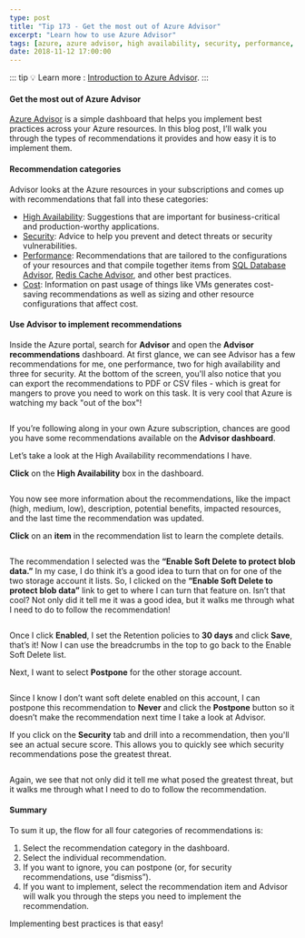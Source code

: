 ```yaml
---
type: post
title: "Tip 173 - Get the most out of Azure Advisor"
excerpt: "Learn how to use Azure Advisor"
tags: [azure, azure advisor, high availability, security, performance, cost]
date: 2018-11-12 17:00:00
---
```


::: tip
:bulb: Learn more : [Introduction to Azure Advisor](https://docs.microsoft.com/azure/advisor/advisor-overview?WT.mc_id=docs-azuredevtips-azureappsdev).
:::

#### Get the most out of Azure Advisor
 
[Azure Advisor](https://azure.microsoft.com/services/advisor?WT.mc_id=azure-azuredevtips-azureappsdev) is a simple dashboard that helps you implement best practices across your Azure resources. In this blog post, I’ll walk you through the types of recommendations it provides and how easy it is to implement them.
 
#### Recommendation categories

Advisor looks at the Azure resources in your subscriptions and comes up with recommendations that fall into these categories:
* [High Availability](https://docs.microsoft.com/azure/advisor/advisor-high-availability-recommendations?WT.mc_id=docs-azuredevtips-azureappsdev): Suggestions that are important for business-critical and production-worthy applications.
* [Security](https://docs.microsoft.com/azure/advisor/advisor-security-recommendations?WT.mc_id=docs-azuredevtips-azureappsdev): Advice to help you prevent and detect threats or security vulnerabilities.
* [Performance](https://docs.microsoft.com/azure/advisor/advisor-performance-recommendations?WT.mc_id=docs-azuredevtips-azureappsdev): Recommendations that are tailored to the configurations of your resources and that compile together items from [SQL Database Advisor](https://docs.microsoft.com/azure/sql-database/sql-database-advisor?WT.mc_id=docs-azuredevtips-azureappsdev), [Redis Cache Advisor](https://docs.microsoft.com/azure/redis-cache/cache-configure#redis-cache-advisor?WT.mc_id=docs-azuredevtips-azureappsdev), and other best practices.
* [Cost](https://docs.microsoft.com/azure/advisor/advisor-cost-recommendations?WT.mc_id=docs-azuredevtips-azureappsdev): Information on past usage of things like VMs generates cost-saving recommendations as well as sizing and other resource configurations that affect cost.

#### Use Advisor to implement recommendations

Inside the Azure portal, search for **Advisor** and open the **Advisor recommendations** dashboard. At first glance, we can see Advisor has a few recommendations for me, one performance, two for high availability and three for security. At the bottom of the screen, you'll also notice that you can export the recommendations to PDF or CSV files - which is great for mangers to prove you need to work on this task. It is very cool that Azure is watching my back "out of the box"!

<img :src="$withBase('/files/advisor1.png')">

If you’re following along in your own Azure subscription, chances are good you have some recommendations available on the **Advisor dashboard**. 

Let’s take a look at the High Availability recommendations I have.

**Click** on the **High Availability** box in the dashboard.

<img :src="$withBase('/files/advisor2.png')">

You now see more information about the recommendations, like the impact (high, medium, low), description, potential benefits, impacted resources, and the last time the recommendation was updated.

**Click** on an **item** in the recommendation list to learn the complete details.

<img :src="$withBase('/files/advisor3.png')">

The recommendation I selected was the **“Enable Soft Delete to protect blob data.”** In my case, I do think it’s a good idea to turn that on for one of the two storage account it lists. So, I clicked on the **“Enable Soft Delete to protect blob data”** link to get to where I can turn that feature on. Isn’t that cool? Not only did it tell me it was a good idea, but it walks me through what I need to do to follow the recommendation!

<img :src="$withBase('/files/advisor4.png')">

Once I click **Enabled**, I set the Retention policies to **30 days** and click **Save**, that’s it! Now I can use the breadcrumbs in the top to go back to the Enable Soft Delete list. 

Next, I want to select **Postpone** for the other storage account.

<img :src="$withBase('/files/advisor5.png')">

Since I know I don’t want soft delete enabled on this account, I can postpone this recommendation to **Never** and click the **Postpone** button so it doesn’t make the recommendation next time I take a look at Advisor.

If you click on the **Security** tab and drill into a recommendation, then you'll see an actual secure score. This allows you to quickly see which security recommendations pose the greatest threat.

<img :src="$withBase('/files/advisor6.png')">

Again, we see that not only did it tell me what posed the greatest threat, but it walks me through what I need to do to follow the recommendation.

#### Summary

To sum it up, the flow for all four categories of recommendations is:
1. Select the recommendation category in the dashboard.
2. Select the individual recommendation.
3. If you want to ignore, you can postpone (or, for security recommendations, use “dismiss”).
4. If you want to implement, select the recommendation item and Advisor will walk you through the steps you need to implement the recommendation.

Implementing best practices is that easy!

